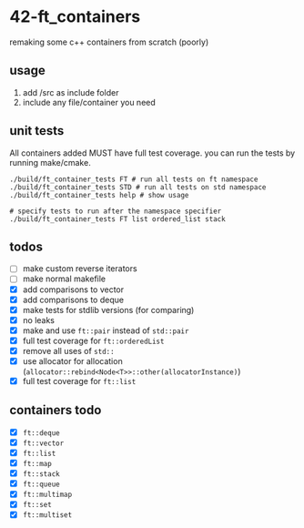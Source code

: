 # 42-ft_containers
remaking some c++ containers from scratch (poorly)

## usage
1. add /src as include folder
2. include any file/container you need

## unit tests
All containers added MUST have full test coverage. you can run the tests by running make/cmake.
```SH
./build/ft_container_tests FT # run all tests on ft namespace
./build/ft_container_tests STD # run all tests on std namespace
./build/ft_container_tests help # show usage

# specify tests to run after the namespace specifier
./build/ft_container_tests FT list ordered_list stack
```

## todos
 - [ ] make custom reverse iterators
 - [ ] make normal makefile
 - [X] add comparisons to vector
 - [X] add comparisons to deque
 - [X] make tests for stdlib versions (for comparing)
 - [X] no leaks
 - [X] make and use `ft::pair` instead of `std::pair`
 - [X] full test coverage for `ft::orderedList`
 - [X] remove all uses of `std::`
 - [X] use allocator for allocation (`allocator::rebind<Node<T>>::other(allocatorInstance)`)
 - [X] full test coverage for `ft::list`

## containers todo
 - [X] `ft::deque`
 - [X] `ft::vector`
 - [X] `ft::list`
 - [X] `ft::map`
 - [X] `ft::stack`
 - [X] `ft::queue`
 - [X] `ft::multimap`
 - [X] `ft::set`
 - [X] `ft::multiset`
